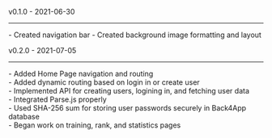 v0.1.0 - 2021-06-30
<hr/>
- Created navigation bar
- Created background image formatting and layout

v0.2.0 - 2021-07-05
<hr/>
- Added Home Page navigation and routing <br/>
- Added dynamic routing based on login in or create user <br/>
- Implemented API for creating users, logining in, and fetching user data <br/>
- Integrated Parse.js properly  <br/>
- Used SHA-256 sum for storing user passwords securely in Back4App database <br/>
- Began work on training, rank, and statistics pages <br/>

